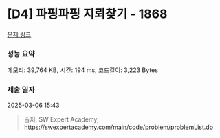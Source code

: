# [D4] 파핑파핑 지뢰찾기 - 1868 

[문제 링크](https://swexpertacademy.com/main/code/problem/problemDetail.do?contestProbId=AV5LwsHaD1MDFAXc) 

### 성능 요약

메모리: 39,764 KB, 시간: 194 ms, 코드길이: 3,223 Bytes

### 제출 일자

2025-03-06 15:43



> 출처: SW Expert Academy, https://swexpertacademy.com/main/code/problem/problemList.do
